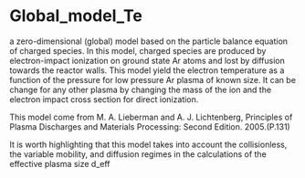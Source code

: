 # Global_model_Te

a zero-dimensional (global) model based on the particle balance equation of charged species. In this model, charged species are produced by electron-impact ionization on ground state Ar atoms and lost by diffusion towards the reactor walls. This model yield the electron temperature as a function of the pressure for low pressure Ar plasma of known size. It can be change for any other plasma by changing the mass of the ion and the electron impact cross section for direct ionization.

This model come from M. A. Lieberman and A. J. Lichtenberg, Principles of Plasma Discharges and Materials Processing: Second Edition. 2005.(P.131)



 It is worth highlighting that this model takes into account the collisionless, the variable mobility, and diffusion regimes in the calculations of the effective plasma size d_eff
